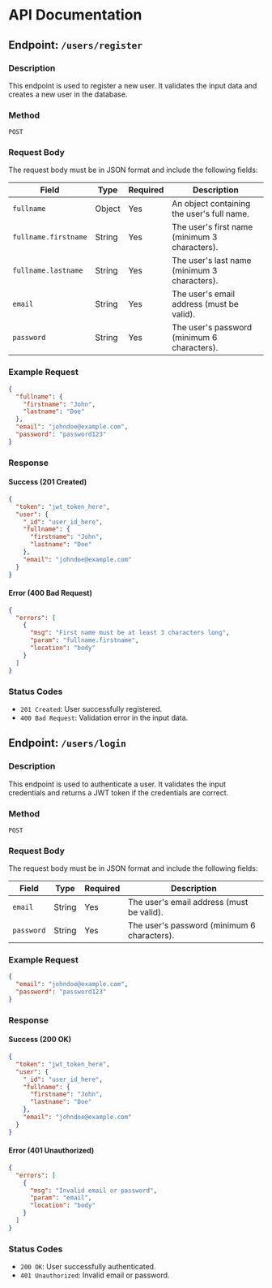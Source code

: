 # API Documentation

## Endpoint: `/users/register`

### Description
This endpoint is used to register a new user. It validates the input data and creates a new user in the database.

### Method
`POST`

### Request Body
The request body must be in JSON format and include the following fields:

| Field            | Type   | Required | Description                                      |
|-------------------|--------|----------|--------------------------------------------------|
| `fullname`        | Object | Yes      | An object containing the user's full name.       |
| `fullname.firstname` | String | Yes   | The user's first name (minimum 3 characters).    |
| `fullname.lastname`  | String | Yes   | The user's last name (minimum 3 characters).     |
| `email`           | String | Yes      | The user's email address (must be valid).        |
| `password`        | String | Yes      | The user's password (minimum 6 characters).      |

### Example Request
```json
{
  "fullname": {
    "firstname": "John",
    "lastname": "Doe"
  },
  "email": "johndoe@example.com",
  "password": "password123"
}
```

### Response

#### Success (201 Created)
```json
{
  "token": "jwt_token_here",
  "user": {
    "_id": "user_id_here",
    "fullname": {
      "firstname": "John",
      "lastname": "Doe"
    },
    "email": "johndoe@example.com"
  }
}
```

#### Error (400 Bad Request)
```json
{
  "errors": [
    {
      "msg": "First name must be at least 3 characters long",
      "param": "fullname.firstname",
      "location": "body"
    }
  ]
}
```

### Status Codes
- `201 Created`: User successfully registered.
- `400 Bad Request`: Validation error in the input data.

## Endpoint: `/users/login`

### Description
This endpoint is used to authenticate a user. It validates the input credentials and returns a JWT token if the credentials are correct.

### Method
`POST`

### Request Body
The request body must be in JSON format and include the following fields:

| Field     | Type   | Required | Description                                      |
|-----------|--------|----------|--------------------------------------------------|
| `email`   | String | Yes      | The user's email address (must be valid).        |
| `password`| String | Yes      | The user's password (minimum 6 characters).      |

### Example Request
```json
{
  "email": "johndoe@example.com",
  "password": "password123"
}
```

### Response

#### Success (200 OK)
```json
{
  "token": "jwt_token_here",
  "user": {
    "_id": "user_id_here",
    "fullname": {
      "firstname": "John",
      "lastname": "Doe"
    },
    "email": "johndoe@example.com"
  }
}
```

#### Error (401 Unauthorized)
```json
{
  "errors": [
    {
      "msg": "Invalid email or password",
      "param": "email",
      "location": "body"
    }
  ]
}
```

### Status Codes
- `200 OK`: User successfully authenticated.
- `401 Unauthorized`: Invalid email or password.

